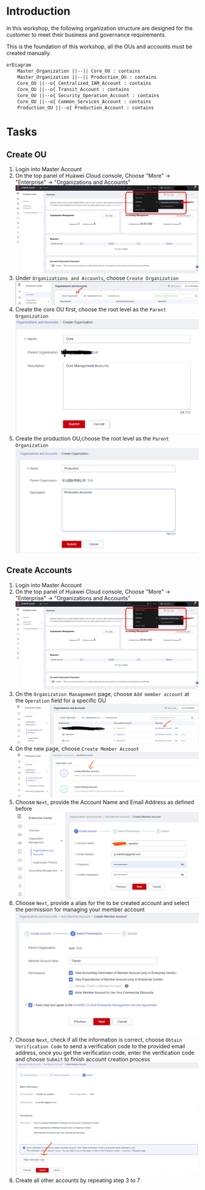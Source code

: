 # Introduction
In this workshop, the following organization structure are designed for the customer to meet their business and governance requirements.

This is the foundation of this workshop, all the OUs and accounts must be created manually.

```mermaid
erDiagram
    Master_Organization ||--|| Core_OU : contains
    Master_Organization ||--|| Production_OU : contains
    Core_OU ||--o{ Centralized_IAM_Account : contains
    Core_OU ||--o{ Transit_Account : contains
    Core_OU ||--o{ Security_Operation_Account : contains
    Core_OU ||--o{ Common_Services_Account : contains
    Production_OU ||--o{ Production_Account : contains
``` 
# Tasks
## Create OU
1. Login into Master Account
2. On the top panel of Huawei Cloud console, Choose "More" -> "Enterprise" -> "Organizations and Accounts"
![GotoOrganizationService](./images/001_CreateOU.png)
3. Under `Organizations and Accounts`, choose `Create Organization`
![CreateOU](./images/002_CreateOU.png)
4. Create the core OU first, choose the root level as the `Parent Organization`
![CreateCoreOU](./images/003_CreateCoreOU.png)
5. Create the production OU,choose the root level as the `Parent Organization`
![CreateProductionOU](./images/003_CreateProductionOU.png)

## Create Accounts
1. Login into Master Account
2. On the top panel of Huawei Cloud console, Choose "More" -> "Enterprise" -> "Organizations and Accounts"
![GotoOrganizationService](./images/001_CreateOU.png)
3. On the `Organization Management` page, choose `Add member account` at the `Operation` field for a specific OU
![CreateAccountStep1](./images/004_CreateAccounts.png)
4. On the new page, choose `Create Member Account`
![CreateAccountStep2](./images/005_CreateAccounts_01.png)
5. Choose `Next`, provide the Account Name and Email Address as defined before
![CreateAccountStep3](./images/005_CreateAccounts_02.png)
6. Choose `Next`, provide a alias for the to be created account and select the permission for managing your member account
![CreateAccountStep4](./images/005_CreateAccounts_03.png)
7. Choose `Next`, check if all the information is correct, choose `Obtain Verification Code` to send a verification code to the provided email address, once you get the verification code, enter the verification code and choose `Submit` to finish account creation process
![CreateAccountStep5](./images/005_CreateAccounts_04.png)
8. Create all other accounts by repeating step 3 to 7

